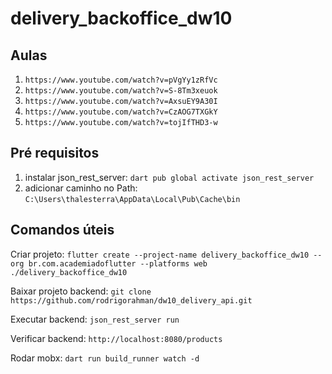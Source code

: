 # delivery_backoffice_dw10

## Aulas

1. `https://www.youtube.com/watch?v=pVgYy1zRfVc`
2. `https://www.youtube.com/watch?v=S-8Tm3xeuok`
3. `https://www.youtube.com/watch?v=AxsuEY9A30I`
4. `https://www.youtube.com/watch?v=CzAOG7TXGkY`
5. `https://www.youtube.com/watch?v=tojIfTHD3-w`

## Pré requisitos

1. instalar json_rest_server: `dart pub global activate json_rest_server`
2. adicionar caminho no Path: `C:\Users\thalesterra\AppData\Local\Pub\Cache\bin`

## Comandos úteis

Criar projeto: `flutter create --project-name delivery_backoffice_dw10 --org br.com.academiadoflutter --platforms web ./delivery_backoffice_dw10`

Baixar projeto backend: `git clone https://github.com/rodrigorahman/dw10_delivery_api.git`

Executar backend: `json_rest_server run`

Verificar backend: `http://localhost:8080/products`

Rodar mobx: `dart run build_runner watch -d`
